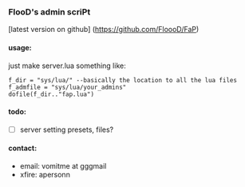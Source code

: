 ### FlooD's admin scriPt
[latest version on github] (https://github.com/FloooD/FaP)

#### usage:
just make server.lua something like:

    f_dir = "sys/lua/" --basically the location to all the lua files
    f_admfile = "sys/lua/your_admins"
    dofile(f_dir.."fap.lua")

#### todo:
- [ ] server setting presets, files?

#### contact:
* email: vomitme at gggmail
* xfire: apersonn
